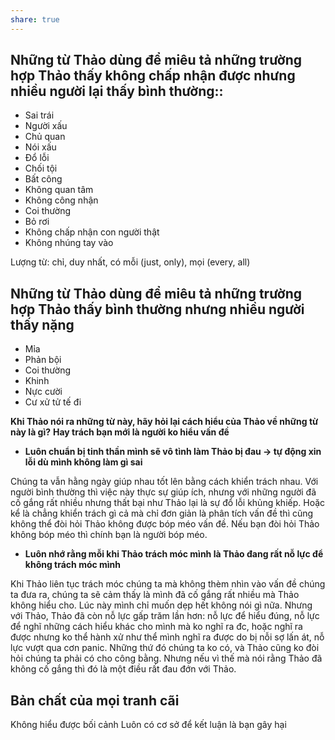 ```yaml
---
share: true
---
```

## Những từ Thảo dùng để miêu tả những trường hợp Thảo thấy không chấp nhận được nhưng nhiều người lại thấy bình thường:: 
- Sai trái
- Người xấu
- Chủ quan
- Nói xấu
- Đổ lỗi
- Chối tội
- Bất công
- Không quan tâm
- Không công nhận
- Coi thường
- Bỏ rơi
- Không chấp nhận con người thật
- Không nhúng tay vào

Lượng từ: chỉ, duy nhất, có mỗi (just, only), mọi (every, all)

## Những từ Thảo dùng để miêu tả những trường hợp Thảo thấy bình thường nhưng nhiều người thấy nặng
- Mỉa
- Phản bội
- Coi thường
- Khinh  
- Nực cười
- Cư xử tử tế đi

**Khi Thảo nói ra những từ này, hãy hỏi lại cách hiểu của Thảo về những từ này là gì?**
**Hay trách bạn mới là người ko hiểu vấn đề**

- **Luôn chuẩn bị tinh thần mình sẽ vô tình làm Thảo bị đau → tự động xin lỗi dù mình không làm gì sai**

Chúng ta vẫn hằng ngày giúp nhau tốt lên bằng cách khiển trách nhau. Với người bình thường thì việc này thực sự giúp ích, nhưng với những người đã cố gắng rất nhiều nhưng thất bại như Thảo lại là sự đổ lỗi khủng khiếp. Hoặc kể là chẳng khiển trách gì cả mà chỉ đơn giản là phân tích vấn đề thì cũng không thể đòi hỏi Thảo không được bóp méo vấn đề. Nếu bạn đòi hỏi Thảo không bóp méo thì chính bạn là người bóp méo.
- **Luôn nhớ rằng mỗi khi Thảo trách móc mình là Thảo đang rất nỗ lực để không trách móc mình**

Khi Thảo liên tục trách móc chúng ta mà không thèm nhìn vào vấn đề chúng ta đưa ra, chúng ta sẽ cảm thấy là mình đã cố gắng rất nhiều mà Thảo không hiểu cho. Lúc này mình chỉ muốn dẹp hết không nói gì nữa. Nhưng với Thảo, Thảo đã còn nỗ lực gấp trăm lần hơn: nỗ lực để hiểu đúng, nỗ lực để nghĩ những cách hiểu khác cho mình mà ko nghĩ ra đc, hoặc nghĩ ra được nhưng ko thể hành xử như thể mình nghĩ ra được do bị nỗi sợ lấn át, nỗ lực vượt qua cơn panic. Những thứ đó chúng ta ko có, và Thảo cũng ko đòi hỏi chúng ta phải có cho công bằng. Nhưng nếu vì thế mà nói rằng Thảo đã không cố gắng thì đó là một điều rất đau đớn với Thảo.

## Bản chất của mọi tranh cãi

Không hiểu được bối cảnh
Luôn có cơ sở để kết luận là bạn gây hại
